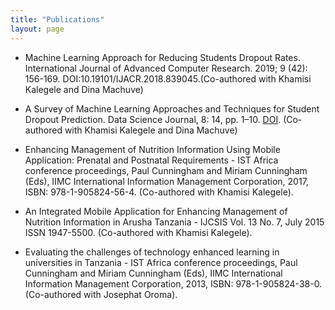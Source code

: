 ```yaml
---
title: "Publications"
layout: page
---
```

* Machine Learning Approach for Reducing Students Dropout Rates. International Journal of Advanced Computer Research. 2019; 9 (42): 156-169. DOI:10.19101/IJACR.2018.839045.(Co-authored with Khamisi Kalegele and Dina Machuve)

* A Survey of Machine Learning Approaches and Techniques for Student Dropout Prediction. Data Science Journal, 8: 14, pp. 1–10. [DOI](https://doi.org/10.5334/dsj-2019-014). (Co-authored with Khamisi Kalegele and Dina Machuve)
 
* Enhancing Management of Nutrition Information Using Mobile Application:
Prenatal and Postnatal Requirements - IST Africa conference proceedings, Paul
Cunningham and Miriam Cunningham (Eds), IIMC International Information
Management Corporation, 2017, ISBN: 978-1-905824-56-4. (Co-authored with
Khamisi Kalegele).

* An Integrated Mobile Application for Enhancing Management of Nutrition
Information in Arusha Tanzania - IJCSIS Vol. 13 No. 7, July 2015 ISSN 1947-5500. (Co-authored with Khamisi Kalegele).

* Evaluating the challenges of technology enhanced learning in universities in
Tanzania - IST Africa conference proceedings, Paul Cunningham and Miriam
Cunningham (Eds), IIMC International Information Management Corporation,
2013, ISBN: 978-1-905824-38-0. (Co-authored with Josephat Oroma).
